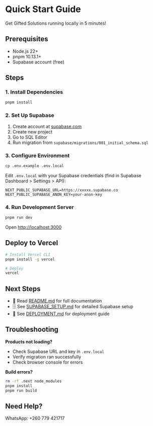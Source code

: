 # Quick Start Guide

Get Gifted Solutions running locally in 5 minutes!

## Prerequisites

- Node.js 22+
- pnpm 10.13.1+
- Supabase account (free)

## Steps

### 1. Install Dependencies

```bash
pnpm install
```

### 2. Set Up Supabase

1. Create account at [supabase.com](https://supabase.com)
2. Create new project
3. Go to SQL Editor
4. Run migration from `supabase/migrations/001_initial_schema.sql`

### 3. Configure Environment

```bash
cp .env.example .env.local
```

Edit `.env.local` with your Supabase credentials (find in Supabase Dashboard > Settings > API):

```env
NEXT_PUBLIC_SUPABASE_URL=https://xxxxx.supabase.co
NEXT_PUBLIC_SUPABASE_ANON_KEY=your-anon-key
```

### 4. Run Development Server

```bash
pnpm run dev
```

Open [http://localhost:3000](http://localhost:3000)

## Deploy to Vercel

```bash
# Install Vercel CLI
pnpm install -g vercel

# Deploy
vercel
```

## Next Steps

- 📖 Read [README.md](./README.md) for full documentation
- 🗄️ See [SUPABASE_SETUP.md](./SUPABASE_SETUP.md) for detailed Supabase setup
- 🚀 See [DEPLOYMENT.md](./DEPLOYMENT.md) for deployment guide

## Troubleshooting

**Products not loading?**
- Check Supabase URL and key in `.env.local`
- Verify migration ran successfully
- Check browser console for errors

**Build errors?**
```bash
rm -rf .next node_modules
pnpm install
pnpm run build
```

## Need Help?

WhatsApp: +260 779 421717

